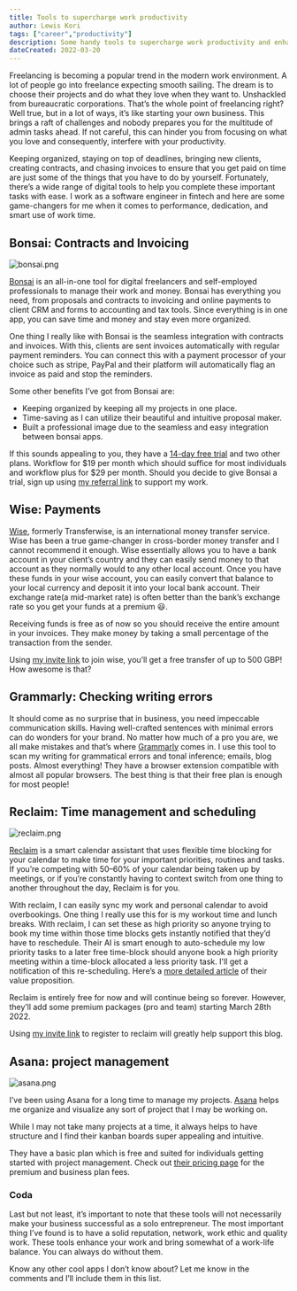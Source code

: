 ```yaml
---
title: Tools to supercharge work productivity
author: Lewis Kori
tags: ["career","productivity"]
description: Some handy tools to supercharge work productivity and enhance work life balance as a solo enterpreneur
dateCreated: 2022-03-20
---
```


Freelancing is becoming a popular trend in the modern work environment. A lot of people go into freelance expecting smooth sailing. The dream is to choose their projects and do what they love when they want to. Unshackled from bureaucratic corporations. That’s the whole point of freelancing right? Well true, but in a lot of ways, it’s like starting your own business. This brings a raft of challenges and nobody prepares you for the multitude of admin tasks ahead. If not careful, this can hinder you from focusing on what you love and consequently, interfere with your productivity.

Keeping organized, staying on top of deadlines, bringing new clients, creating contracts, and chasing invoices to ensure that you get paid on time are just some of the things that you have to do by yourself. Fortunately, there’s a wide range of digital tools to help you complete these important tasks with ease. I work as a software engineer in fintech and here are some game-changers for me when it comes to performance, dedication, and smart use of work time.

## Bonsai: Contracts and Invoicing

![bonsai.png](https://res.cloudinary.com/lewiskori/image/upload/v1647791917/blog/bonsai_ulya0y.png)

[Bonsai](https://www.hellobonsai.com/?fp_ref=lewis45) is an all-in-one tool for digital freelancers and self-employed professionals to manage their work and money. Bonsai has everything you need, from proposals and contracts to invoicing and online payments to client CRM and forms to accounting and tax tools. Since everything is in one app, you can save time and money and stay even more organized.

One thing I really like with Bonsai is the seamless integration with contracts and invoices. With this, clients are sent invoices automatically with regular payment reminders. You can connect this with a payment processor of your choice such as stripe, PayPal and their platform will automatically flag an invoice as paid and stop the reminders.

Some other benefits I’ve got from Bonsai are:

- Keeping organized by keeping all my projects in one place.
- Time-saving as I can utilize their beautiful and intuitive proposal maker.
- Built a professional image due to the seamless and easy integration between bonsai apps.

If this sounds appealing to you, they have a [14-day free trial](https://www.hellobonsai.com/pricing?fp_ref=lewis45) and two other plans. Workflow for $19 per month which should suffice for most individuals and workflow plus for $29 per month. Should you decide to give Bonsai a trial, sign up using [my referral link](https://www.hellobonsai.com/invite?fp_ref=lewis45) to support my work.  

## Wise: Payments

[Wise](https://wise.com), formerly Transferwise, is an international money transfer service. Wise has been a true game-changer in cross-border money transfer and I cannot recommend it enough. Wise essentially allows you to have a bank account in your client’s country and they can easily send money to that account as they normally would to any other local account. Once you have these funds in your wise account, you can easily convert that balance to your local currency and deposit it into your local bank account. Their exchange rate(a mid-market rate) is often better than the bank’s exchange rate so you get your funds at a premium 😃.

Receiving funds is free as of now so you should receive the entire amount in your invoices. They make money by taking a small percentage of the transaction from the sender.

Using [my invite link](https://wise.prf.hn/click/camref:1100l7sx3) to join wise, you’ll get a free transfer of up to 500 GBP! How awesome is that?

## Grammarly: Checking writing errors

It should come as no surprise that in business, you need impeccable communication skills. Having well-crafted sentences with minimal errors can do wonders for your brand. No matter how much of a pro you are, we all make mistakes and that’s where [Grammarly](https://www.grammarly.com/) comes in. I use this tool to scan my writing for grammatical errors and tonal inference; emails, blog posts. Almost everything! They have a browser extension compatible with almost all popular browsers. The best thing is that their free plan is enough for most people!

## Reclaim: Time management and scheduling

![reclaim.png](https://res.cloudinary.com/lewiskori/image/upload/v1647791909/blog/reclaim_arolxy.png)

[Reclaim](https://reclaim.ai) is a smart calendar assistant that uses flexible time blocking for your calendar to make time for your important priorities, routines and tasks. If you’re competing with 50–60% of your calendar being taken up by meetings, or if you’re constantly having to context switch from one thing to another throughout the day, Reclaim is for you.

With reclaim, I can easily sync my work and personal calendar to avoid overbookings. One thing I really use this for is my workout time and lunch breaks. With reclaim, I can set these as high priority so anyone trying to book my time within those time blocks gets instantly notified that they’d have to reschedule. Their AI is smart enough to auto-schedule my low priority tasks to a later free time-block should anyone book a high priority meeting within a time-block allocated a less priority task. I'll get a notification of this re-scheduling. Here’s a [more detailed article](https://reclaim.ai/blog/10-google-calendar-issues-you-didnt-know-you-had) of their value proposition.

Reclaim is entirely free for now and will continue being so forever. However, they’ll add some premium packages (pro and team) starting March 28th 2022.

Using [my invite link](https://reclaim.ai/r/s/r2Cru) to register to reclaim will greatly help support this blog.

## Asana: project management

![asana.png](https://res.cloudinary.com/lewiskori/image/upload/v1647791931/blog/asana_fkfgpn.png)

I’ve been using Asana for a long time to manage my projects. [Asana](https://asana.com/) helps me organize and visualize any sort of project that I may be working on.

While I may not take many projects at a time, it always helps to have structure and I find their kanban boards super appealing and intuitive.

They have a basic plan which is free and suited for individuals getting started with project management. Check out [their pricing page](https://asana.com/pricing) for the premium and business plan fees.

### Coda

Last but not least, it’s important to note that these tools will not necessarily make your business successful as a solo entrepreneur. The most important thing I’ve found is to have a solid reputation, network, work ethic and quality work. These tools enhance your work and bring somewhat of a work-life balance. You can always do without them.

Know any other cool apps I don’t know about? Let me know in the comments and I’ll include them in this list.
